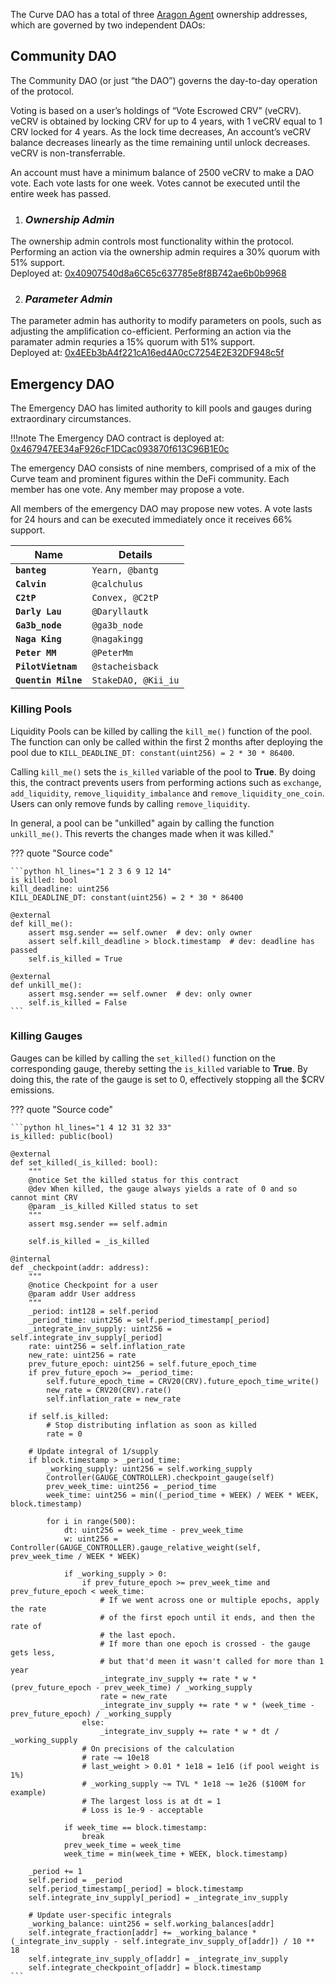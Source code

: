 The Curve DAO has a total of three [Aragon Agent](https://legacy-docs.aragon.org/aragon/readme) ownership addresses, which are governed by two independent DAOs:

## **Community DAO**
The Community DAO (or just “the DAO”) governs the day-to-day operation of the protocol.

Voting is based on a user’s holdings of “Vote Escrowed CRV” (veCRV). veCRV is obtained by locking CRV for up to 4 years, with 1 veCRV equal to 1 CRV locked for 4 years. As the lock time decreases, An account’s veCRV balance decreases linearly as the time remaining until unlock decreases. veCRV is non-transferrable.

An account must have a minimum balance of 2500 veCRV to make a DAO vote. Each vote lasts for one week. Votes cannot be executed until the entire week has passed.  

1. ### *Ownership Admin*
The ownership admin controls most functionality within the protocol. Performing an action via the ownership admin requires a 30% quorum with 51% support.  
Deployed at: [0x40907540d8a6C65c637785e8f8B742ae6b0b9968](https://etherscan.io/address/0x40907540d8a6C65c637785e8f8B742ae6b0b9968)  

2. ### *Parameter Admin*
The parameter admin has authority to modify parameters on pools, such as adjusting the amplification co-efficient. Performing an action via the paramater admin requries a 15% quorum with 51% support.  
Deployed at: [0x4EEb3bA4f221cA16ed4A0cC7254E2E32DF948c5f](https://etherscan.io/address/0x4EEb3bA4f221cA16ed4A0cC7254E2E32DF948c5f)


## **Emergency DAO**
The Emergency DAO has limited authority to kill pools and gauges during extraordinary circumstances.

!!!note
    The Emergency DAO contract is deployed at: [0x467947EE34aF926cF1DCac093870f613C96B1E0c](https://etherscan.io/address/0x467947EE34aF926cF1DCac093870f613C96B1E0c)

The emergency DAO consists of nine members, comprised of a mix of the Curve team and prominent figures within the DeFi community. Each member has one vote. Any member may propose a vote.

All members of the emergency DAO may propose new votes. A vote lasts for 24 hours and can be executed immediately once it receives 66% support.

| Name     | Details  | 
| -------- | -------| 
| **`banteg`**      |  `Yearn, @bantg` | 
| **`Calvin`**      |  `@calchulus` | 
| **`C2tP`**        |  `Convex, @C2tP`| 
| **`Darly Lau`**   |  `@Daryllautk` | 
| **`Ga3b_node`**   | `@ga3b_node` | 
| **`Naga King`**   | `@nagakingg` | 
| **`Peter MM`**    | `@PeterMm` |
| **`PilotVietnam`**| `@stacheisback` | 
| **`Quentin Milne`**|   `StakeDAO, @Kii_iu`|


### **Killing Pools**

Liquidity Pools can be killed by calling the `kill_me()` function of the pool. The function can only be called within the first 2 months after deploying the pool due to `KILL_DEADLINE_DT: constant(uint256) = 2 * 30 * 86400`.
        
Calling `kill_me()` sets the `is_killed` variable of the pool to **True**. By doing this, the contract prevents users from performing actions such as `exchange`, `add_liquidity`, `remove_liquidity_imbalance` and `remove_liquidity_one_coin`. Users can only remove funds by calling `remove_liquidity`.

In general, a pool can be "unkilled" again by calling the function `unkill_me()`. This reverts the changes made when it was killed."

??? quote "Source code"

    ```python hl_lines="1 2 3 6 9 12 14"
    is_killed: bool
    kill_deadline: uint256
    KILL_DEADLINE_DT: constant(uint256) = 2 * 30 * 86400

    @external
    def kill_me():
        assert msg.sender == self.owner  # dev: only owner
        assert self.kill_deadline > block.timestamp  # dev: deadline has passed
        self.is_killed = True

    @external
    def unkill_me():
        assert msg.sender == self.owner  # dev: only owner
        self.is_killed = False    
    ```




### **Killing Gauges**
Gauges can be killed by calling the `set_killed()` function on the corresponding gauge, thereby setting the `is_killed` variable to **True**. By doing this, the rate of the gauge is set to 0, effectively stopping all the $CRV emissions.

??? quote "Source code"

    ```python hl_lines="1 4 12 31 32 33"
    is_killed: public(bool)

    @external
    def set_killed(_is_killed: bool):
        """
        @notice Set the killed status for this contract
        @dev When killed, the gauge always yields a rate of 0 and so cannot mint CRV
        @param _is_killed Killed status to set
        """
        assert msg.sender == self.admin

        self.is_killed = _is_killed

    @internal
    def _checkpoint(addr: address):
        """
        @notice Checkpoint for a user
        @param addr User address
        """
        _period: int128 = self.period
        _period_time: uint256 = self.period_timestamp[_period]
        _integrate_inv_supply: uint256 = self.integrate_inv_supply[_period]
        rate: uint256 = self.inflation_rate
        new_rate: uint256 = rate
        prev_future_epoch: uint256 = self.future_epoch_time
        if prev_future_epoch >= _period_time:
            self.future_epoch_time = CRV20(CRV).future_epoch_time_write()
            new_rate = CRV20(CRV).rate()
            self.inflation_rate = new_rate

        if self.is_killed:
            # Stop distributing inflation as soon as killed
            rate = 0

        # Update integral of 1/supply
        if block.timestamp > _period_time:
            _working_supply: uint256 = self.working_supply
            Controller(GAUGE_CONTROLLER).checkpoint_gauge(self)
            prev_week_time: uint256 = _period_time
            week_time: uint256 = min((_period_time + WEEK) / WEEK * WEEK, block.timestamp)

            for i in range(500):
                dt: uint256 = week_time - prev_week_time
                w: uint256 = Controller(GAUGE_CONTROLLER).gauge_relative_weight(self, prev_week_time / WEEK * WEEK)

                if _working_supply > 0:
                    if prev_future_epoch >= prev_week_time and prev_future_epoch < week_time:
                        # If we went across one or multiple epochs, apply the rate
                        # of the first epoch until it ends, and then the rate of
                        # the last epoch.
                        # If more than one epoch is crossed - the gauge gets less,
                        # but that'd meen it wasn't called for more than 1 year
                        _integrate_inv_supply += rate * w * (prev_future_epoch - prev_week_time) / _working_supply
                        rate = new_rate
                        _integrate_inv_supply += rate * w * (week_time - prev_future_epoch) / _working_supply
                    else:
                        _integrate_inv_supply += rate * w * dt / _working_supply
                    # On precisions of the calculation
                    # rate ~= 10e18
                    # last_weight > 0.01 * 1e18 = 1e16 (if pool weight is 1%)
                    # _working_supply ~= TVL * 1e18 ~= 1e26 ($100M for example)
                    # The largest loss is at dt = 1
                    # Loss is 1e-9 - acceptable

                if week_time == block.timestamp:
                    break
                prev_week_time = week_time
                week_time = min(week_time + WEEK, block.timestamp)

        _period += 1
        self.period = _period
        self.period_timestamp[_period] = block.timestamp
        self.integrate_inv_supply[_period] = _integrate_inv_supply

        # Update user-specific integrals
        _working_balance: uint256 = self.working_balances[addr]
        self.integrate_fraction[addr] += _working_balance * (_integrate_inv_supply - self.integrate_inv_supply_of[addr]) / 10 ** 18
        self.integrate_inv_supply_of[addr] = _integrate_inv_supply
        self.integrate_checkpoint_of[addr] = block.timestamp
    ```